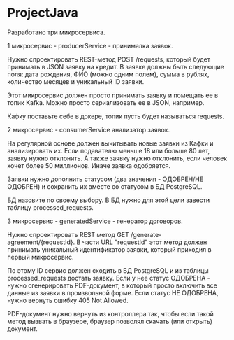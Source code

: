 # ProjectJava
Разработано три микросервиса.

1 микросервис - producerService - принималка заявок.

Нужно спроектировать REST-метод POST /requests, который будет принимать в JSON заявку на кредит. В заявке должны быть следующие поля: дата рождения, ФИО (можно одним полем), сумма в рублях, количество месяцев и уникальный ID заявки.

Этот микросервис должен просто принимать заявку и помещать ее в топик Kafka. Можно просто сериализовать ее в JSON, например.

Кафку поставьте себе в докере, топик пусть будет называться requests.


2 микросервис - consumerService анализатор заявок.

На регулярной основе должен вычитывать новые заявки из Кафки и анализировать их. Если подавателю меньше 18 или больше 80 лет, заявку нужно отклонить. А также заявку нужно отклонить, если человек хочет более 50 миллионов. Иначе заявка одобряется.

Заявки нужно дополнить статусом (два значения - ОДОБРЕН/НЕ ОДОБРЕН) и сохранить их вместе со статусом в БД PostgreSQL.

БД назовите по своему выбору. В БД нужно для этой цели завести таблицу processed_requests.


3 микросервис - generatedService - генератор договоров.

Нужно спроектировать REST метод GET /generate-agreement/{requestId}. В части URL "requestId" этот метод должен принимать уникальный идентификатор заявки, который приходил в первый микросервис.

По этому ID сервис должен сходить в БД PostgreSQL и из таблицы processed_requests достать заявку. Если у нее статус ОДОБРЕНА - нужно сгенерировать PDF-документ, в который просто включить все данные из заявки в произвольной форме.  Если статус НЕ ОДОБРЕНА, нужно вернуть ошибку 405 Not Allowed.

PDF-документ нужно вернуть из контроллера так, чтобы если такой метод вызвать в браузере, браузер позволял скачать (или открыть) документ.
